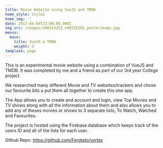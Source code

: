 ```yaml
---
title: Movie Website using VueJS and TMDB
home_style: style2
home_img: ''
date: 2017-04-04T23:00:00.000Z
img_src: /images/n00143252_n00152592_posterimage.jpg
menus:
  main:
    title: VueJS & TMDB
    weight: 3
template: page
---
```

This is an experimental movie website using a combination of VueJS and TMDB. It was completed by me and a friend as part of our 3rd year College project. 

We researched many different Movie and TV websites/trackers and chose our favourite bits a put them all together to create this one app.

The App allows you to create and account and login, view Top Movies and TV shows along with all the information about them and also allows you to add any of theses movies or shows to 3 separate lists; To Watch, Watched and Favourites.

The project is hosted using the Firebase database which keeps track of the users ID and all of the lists for each user.

Github Repo: <https://github.com/Fergtato/vortex>
